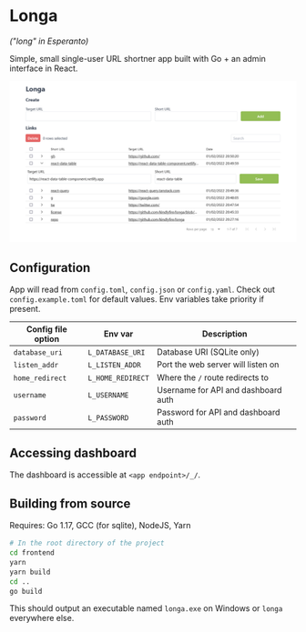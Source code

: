 # Longa

_("long" in Esperanto)_

Simple, small single-user URL shortner app built with Go + an admin interface in
React.

![Screenshot of admin dashboard](./screenshot.png)

## Configuration

App will read from `config.toml`, `config.json` or `config.yaml`. Check out
`config.example.toml` for default values. Env variables take priority if
present.

| Config file option | Env var           | Description                         |
| ------------------ | ----------------- | ----------------------------------- |
| `database_uri`     | `L_DATABASE_URI`  | Database URI (SQLite only)          |
| `listen_addr`      | `L_LISTEN_ADDR`   | Port the web server will listen on  |
| `home_redirect`    | `L_HOME_REDIRECT` | Where the `/` route redirects to    |
| `username`         | `L_USERNAME`      | Username for API and dashboard auth |
| `password`         | `L_PASSWORD`      | Password for API and dashboard auth |

## Accessing dashboard

The dashboard is accessible at `<app endpoint>/_/`.

## Building from source

Requires: Go 1.17, GCC (for sqlite), NodeJS, Yarn

```sh
# In the root directory of the project
cd frontend
yarn
yarn build
cd ..
go build
```

This should output an executable named `longa.exe` on Windows or `longa`
everywhere else.
